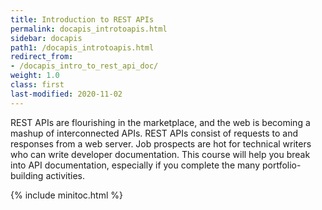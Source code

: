 ```yaml
---
title: Introduction to REST APIs
permalink: docapis_introtoapis.html
sidebar: docapis
path1: /docapis_introtoapis.html
redirect_from:
- /docapis_intro_to_rest_api_doc/
weight: 1.0
class: first
last-modified: 2020-11-02
---
```


REST APIs are flourishing in the marketplace, and the web is becoming a mashup of interconnected APIs. REST APIs consist of requests to and responses from a web server. Job prospects are hot for technical writers who can write developer documentation. This course will help you break into API documentation, especially if you complete the many portfolio-building activities.

{% include minitoc.html %}
